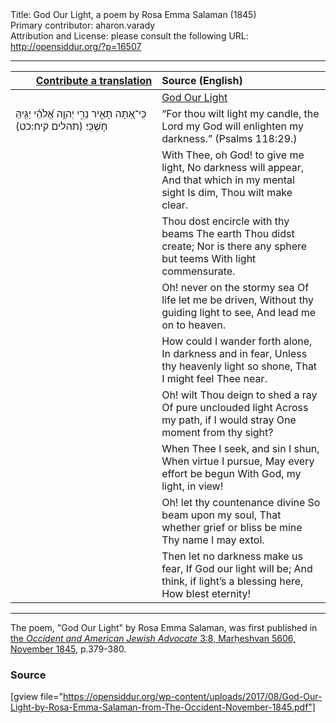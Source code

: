 <html>
<head></head>
<body>
Title: God Our Light, a poem by Rosa Emma Salaman (1845)<br />
Primary contributor: aharon.varady<br />
Attribution and License: please consult the following URL: <a href="http://opensiddur.org/?p=16507">http://opensiddur.org/?p=16507</a>
<p />
<hr />

<table style="margin-left: auto;margin-right: auto;" class="draggable">
<thead><tr><th id="x" style="text-align: right;"><a href="https://opensiddur.org/contributing/upload/">Contribute a translation</a></th><th style="text-align: left;">Source (English)</th></tr></thead>
<tbody>
<tr><td style="vertical-align:top;" width="46%">
<div class="liturgy"><span lang="he">

</span></div></td>
 
<td style="vertical-align:top;" width="53%">
<div class="english">
<u>God Our Light</u>
</div></td></tr>


<tr><td style="vertical-align:top;" width="46%">
<div class="liturgy"><span lang="he">
כִּֽי־אַ֭תָּה תָּאִ֣יר נֵרִ֑י יְהוָ֥ה אֱ֝לֹהַ֗י יַגִּ֥יהַּ חָשְׁכִּֽי׃ <span class="citation">(תהלים קיח:כט)</span>
</span></div></td>
 
<td style="vertical-align:top;" width="53%">
<div class="english">
“For thou wilt light my candle, the Lord my God will enlighten my darkness.” (Psalms 118:29.)
</div></td></tr>


<tr><td style="vertical-align:top;" width="46%">
<div class="liturgy"><span lang="he">

</span></div></td>
 
<td style="vertical-align:top;" width="53%">
<div class="english">
With Thee, oh God! to give me light,
No darkness will appear,
And that which in my mental sight
Is dim, Thou wilt make clear.
</div></td></tr>


<tr><td style="vertical-align:top;" width="46%">
<div class="liturgy"><span lang="he">

</span></div></td>
 
<td style="vertical-align:top;" width="53%">
<div class="english">
Thou dost encircle with thy beams
The earth Thou didst create;
Nor is there any sphere but teems
With light commensurate.
</div></td></tr>


<tr><td style="vertical-align:top;" width="46%">
<div class="liturgy"><span lang="he">

</span></div></td>
 
<td style="vertical-align:top;" width="53%">
<div class="english">
Oh! never on the stormy sea
Of life let me be driven,
Without thy guiding light to see,
And lead me on to heaven.
</div></td></tr>


<tr><td style="vertical-align:top;" width="46%">
<div class="liturgy"><span lang="he">

</span></div></td>
 
<td style="vertical-align:top;" width="53%">
<div class="english">
How could I wander forth alone,
In darkness and in fear,
Unless thy heavenly light so shone,
That I might feel Thee near.
</div></td></tr>


<tr><td style="vertical-align:top;" width="46%">
<div class="liturgy"><span lang="he">

</span></div></td>
 
<td style="vertical-align:top;" width="53%">
<div class="english">
Oh! wilt Thou deign to shed a ray
Of pure unclouded light
Across my path, if I would stray
One moment from thy sight?
</div></td></tr>


<tr><td style="vertical-align:top;" width="46%">
<div class="liturgy"><span lang="he">

</span></div></td>
 
<td style="vertical-align:top;" width="53%">
<div class="english">
When Thee I seek, and sin I shun,
When virtue I pursue,
May every effort be begun
With God, my light, in view!
</div></td></tr>


<tr><td style="vertical-align:top;" width="46%">
<div class="liturgy"><span lang="he">

</span></div></td>
 
<td style="vertical-align:top;" width="53%">
<div class="english">
Oh! let thy countenance divine
So beam upon my soul,
That whether grief or bliss be mine
Thy name I may extol.
</div></td></tr>


<tr><td style="vertical-align:top;" width="46%">
<div class="liturgy"><span lang="he">

</span></div></td>
 
<td style="vertical-align:top;" width="53%">
<div class="english">
Then let no darkness make us fear,
If God our light will be;
And think, if light’s a blessing here,
How blest eternity!
</div></td></tr>
</tbody></table>

<hr />

The poem, "God Our Light" by Rosa Emma Salaman, was first published in <a href="http://web.nli.org.il/sites/JPress/English/Pages/The-Occident-and-American-Jewish-Advocate.aspx">the <em>Occident and American Jewish Advocate</em> 3:8, Marḥeshvan 5606, November 1845</a>, p.379-380.

<h3>Source</h3>

[gview file="https://opensiddur.org/wp-content/uploads/2017/08/God-Our-Light-by-Rosa-Emma-Salaman-from-The-Occident-November-1845.pdf"]
</body>
</html>